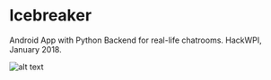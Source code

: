 # Icebreaker
Android App with Python Backend for real-life chatrooms. HackWPI, January 2018.

![alt text](https://github.com/Stefan4472/Icebreaker/tree/master/images)
